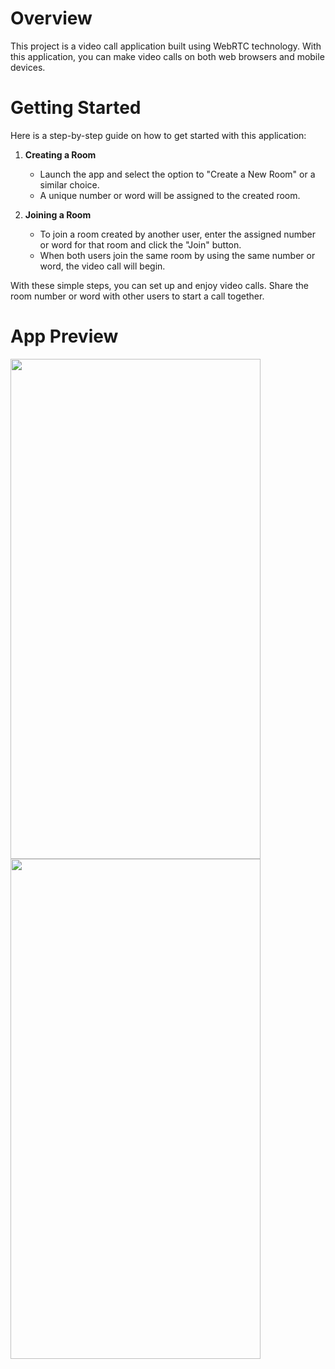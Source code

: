 # Overview
This project is a video call application built using WebRTC technology. With this application, you can make video calls on both web browsers and mobile devices.

# Getting Started
Here is a step-by-step guide on how to get started with this application:

1. **Creating a Room**

   - Launch the app and select the option to "Create a New Room" or a similar choice.
   - A unique number or word will be assigned to the created room.

2. **Joining a Room**

   - To join a room created by another user, enter the assigned number or word for that room and click the "Join" button.
   - When both users join the same room by using the same number or word, the video call will begin.

With these simple steps, you can set up and enjoy video calls. Share the room number or word with other users to start a call together.


# App Preview

<img src="https://github.com/lyh990517/WebRTC/assets/45873564/099c66ac-41a4-448f-8762-9ca9d6367218" width="400" height="800">
<img src="https://github.com/lyh990517/WebRTC/assets/45873564/896427fd-d097-4f14-bbc0-bded0b245fa0" width="400" height="800">


